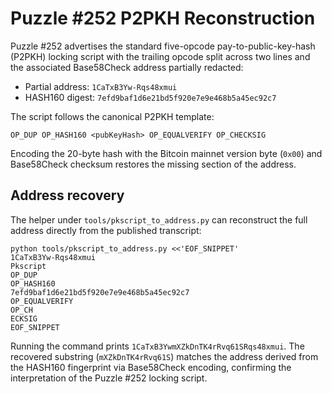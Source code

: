 # Puzzle #252 P2PKH Reconstruction

Puzzle #252 advertises the standard five-opcode pay-to-public-key-hash (P2PKH)
locking script with the trailing opcode split across two lines and the
associated Base58Check address partially redacted:

- Partial address: `1CaTxB3Yw-Rqs48xmui`
- HASH160 digest: `7efd9baf1d6e21bd5f920e7e9e468b5a45ec92c7`

The script follows the canonical P2PKH template:

```
OP_DUP OP_HASH160 <pubKeyHash> OP_EQUALVERIFY OP_CHECKSIG
```

Encoding the 20-byte hash with the Bitcoin mainnet version byte (`0x00`) and
Base58Check checksum restores the missing section of the address.

## Address recovery

The helper under `tools/pkscript_to_address.py` can reconstruct the full
address directly from the published transcript:

```
python tools/pkscript_to_address.py <<'EOF_SNIPPET'
1CaTxB3Yw-Rqs48xmui
Pkscript
OP_DUP
OP_HASH160
7efd9baf1d6e21bd5f920e7e9e468b5a45ec92c7
OP_EQUALVERIFY
OP_CH
ECKSIG
EOF_SNIPPET
```

Running the command prints `1CaTxB3YwmXZkDnTK4rRvq61SRqs48xmui`. The recovered
substring (`mXZkDnTK4rRvq61S`) matches the address derived from the HASH160
fingerprint via Base58Check encoding, confirming the interpretation of the
Puzzle #252 locking script.
